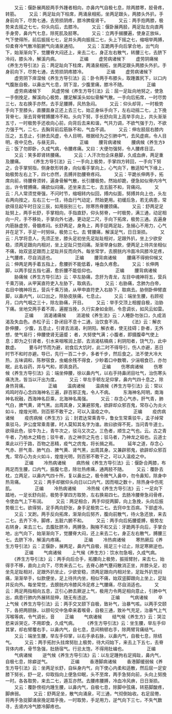 <!-- { "loadSidebar": true } -->
　　又云：偃卧展两胫两手外踵者相向，亦鼻内气自极七息，除两膝寒，胫骨疼，转筋。
　　又云：两足趾向下柱席，两涌泉相拓，坐两足跟头，两膝头外扒，手身前向下，尽势七通，去劳损阴疼，膝冷脾瘦肾干。
　　又云：两手抱两膝，极势来去摇之七七，仰头向后，去膝冷。
　　又云：偃卧展两胫，两足趾左向直两手身旁，鼻内气七息，除死肌及胫寒。
　　又云：立两手搦腰遍，使身正放纵，气下使得所，前后振摇七七，足并头两向振摇二七，头上下摇之七，缩咽举两膊，仰柔脊冷气散冷脏腑气向涌泉通彻。
　　又云：互跪两手向后掌合地，出气向下，始渐渐向下，觉腰脊大闷还上，来去二七，身正左右散气，转腰三七，去脐下冷闷，膝头冷，解溪内病。
　　
　　正编
　　虚劳病诸候下
　　虚劳阴痛候《养生方导引法》云：两足趾向下柱席，两涌泉相拓，坐两足跟头两膝头外扒，手身前向下，尽势七通，去劳损阴疼膝冷。
　　
　　正编
　　虚劳病诸候下
　　虚劳阴下痒湿候《养生方导引法》云：卧令两手布膝头，取踵置尻下，以口内气腹胀自极，以鼻出气七息，阴下湿，少腹里痛，膝冷不随。
　　
　　正编
　　虚劳病诸候下
　　风虚劳候《养生方导引法》云：屈一足趾向地努之，使急一手倒挽足，解溪向心极势，腰足解溪头如似骨解气散。一手向后拓席，一时尽势三七，左右换手亦然，去手足腰膊，风热急闷。
　　又云：仰头却背，一时极势手向下至膝头，直腰面身正还上去三七，始正身纵手向下，左右动摇二七，上下挽背脊七，渐去背脊臂膊腰冷不和。头向下努，手长舒向背上高举手向上，共头渐渐五寸，一时极势手还收向心前，向背后去来和谐，气共力调，不欲气强于力，不欲力强于气，二七，去胸背前后筋脉不和，气血不调。
　　又云：伸左胫屈右膝内压之，五息止，引肺去风虚，令人目明，根据经为之引肺中气，去风虚病，令人目明，夜中见色，与昼无异。
　　
　　正编
　　腰背病诸候
　　腰病候《养生方》云：饭了勿即卧，久成气病，令腰疼痛。又曰：大便勿强努，令人腰疼目涩。
　　又云：笑多即肾转腰痛。
　　又云：人汗次勿企床悬脚，久成血痹，两足重及腰痛。
　　《养生方导引法》云：一手向上极势，手掌四方转回，一手向下努之，合手掌努指，侧身欹形转身，向似看手掌向上，心气向下，散适知气下缘上，始极势左右上下，四七亦然，去膊并肋腰脊疼闷。
　　又云：平跪长伸两手，拓席向前，待腰脊须转，遍身骨解气散，长引腰极势。然始却跪，便急如似脊内冷气出，许令臂膊痛，痛欲似闷痛，还坐来去二七，去五脏不和，背痛闷。
　　又云：凡人常须觉脊强，不问时节，缩咽转内似回，搏内似面，努搏并向上也，头左右两向按之，左右三七一住，待血行气动定，然始更用。初缓后急，若无病患，常欲得旦起午时日没三辰，如用辰别三七，除寒热脊腰颈痛。
　　又云：舒两足足趾努上，两手长舒，手掌相向，手指直舒，仰头努脊，一时极势，满三通，动足相向一尺，手不移处，手掌向外七通，更动足二尺，手向下拓席，极势三通。去遍身内筋脉虚劳，骨髓疼闷。长舒两足，身角上，两手捉两足趾，急搦心不用力，心气并在足下，手足一时努纵，极势三七。去 臂腰痛，解溪足气，日日渐损。
　　又云：凡学将息人，先须正坐，膝头足初坐先足趾趾相对，足跟外扒，坐上少欲安稳，须两足跟向内相对，坐上足趾只觉闷痛。渐渐举身似款，便两足上待共坐相似不痛，始双竖足跟而上足趾并反而向外。每坐常学，去膀胱内冷面冷风膝冷足疼，上气腰疼，尽自消适也。
　　
　　正编
　　腰背病诸候
　　腰痛不得俯仰候又云：伸两足两手着五指上，愈腰折不能低着，唾血久疼愈。
　　又云：长伸两脚，以两手捉五指七遍，愈折腰不能低仰也。
　　
　　正编
　　腰背病诸候
　　胁痛候《养生方导引法》云：卒左胁痛，念肝为青龙，左目中魂神将五，营兵千乘万骑，从甲寅直符吏入左胁下，取病去。
　　又云：右胁痛，念肺为白帝，右目中魄神将五，营兵千乘万骑，从甲申直符吏入右胁下，取病去。胁侧卧伸臂直脚，以鼻内气，以口出之，除胁皮肤痛，七息止。
　　又云：端坐生腰，右顾视月，口内气咽之三十，除左胁痛，开目。
　　又云：举手交顶上相握自极，治胁下痛。坐地交两手着不周，遍握当挽，久行实身如金刚，令息调长，如风云如雷。
　　
　　正编
　　消渴诸痛候
　　消渴候《养生法》云：人睡卧勿张口，久成消渴及失血色。赤松子云：卧闭目不息十二通，治饮食不消。
　　《法》云：解衣 卧伸腰， 少腹，五息止，引肾去消渴，利阴阳。解衣者，使无挂碍；卧者，无外想，使气易行；伸腰使肾无逼蹙； 者，大努使气满；小腹者，即摄腹牵气使上息；即为之引肾者，引水来咽喉润上部，去消渴枯槁病；利阴阳者，饶气力，此中数虚。
　　要与时节而为避，初食后大饥时，此二时不得导引，伤人亦避，恶日时节不和时亦避。导已，先行一百二十步，多者千步，然后食之。法不使大冷大热，五味调和，陈秽宿食，虫蝎余残不得食，少眇着口中数嚼，少湍咽食已，亦勿眠，此名谷药，并与气和，即真良药。
　　
　　正编
　　伤寒病诸候
　　伤寒候《养生方导引法》云：端坐伸腰，徐以鼻内气，以右手持鼻闭目吐气，治伤寒头痛洗洗，皆当以汗出为度。
　　又云：举左手顿左足仰掌，鼻内气四十息之，除身热背痛。
　　
　　正编
　　温病诸候
　　温病候《养生方导引法》云：常以鸡鸣时存心念四海神名三遍，辟百邪正鬼，令人不病。
　　东海神名阿明，南海神名祝融，西海神名巨乘，北海神名禺强。
　　又云：存念心气赤，肝气青，肺气白，脾气黄，肾气黑。出周其身，又兼避邪鬼，欲辟却众邪百鬼，常存心为炎火如斗，煌煌光明，则百邪不敢干之，可以入温疫之中。
　　
　　正编
　　疫疠病诸候
　　疫疠病候《养生方》云：封君达常乘青牛，鲁女生常乘驳牛，孟子绰常乘驳马，尹公度常乘青骡，时人莫知其名字为谁。故曰欲得不死，当问青牛道士。欲得此色，驳牛为上，青牛次之，驳马又次之。三色者，顺生之气也。云。古之青牛者，乃柏木之精也；驳牛者，古之神宗之先也；驳马者，乃神龙之祖也。云道士乘此以行于路，百物之恶精，疫气之疠鬼，将长揖之焉。
　　延年之道，存念心气赤、肝气青、肺气白、脾气黄、肾气黑，出周其身。又兼辟邪鬼，欲辟却众邪百鬼，常存心为炎火如斗，煌煌光明，则百邪不敢干之，可以入温疫之中。
　　
　　正编
　　冷热病诸候
　　病热候《养生方导引法》云：偃卧合两膝，布两足而生腰，口内气，振腹七息，除壮热疼痛，通两胫不随。
　　又云：覆卧去枕，立两足，以鼻内气四十所，复以鼻出之，极令微气入鼻中，勿令鼻知，除身中热背痛。
　　又云：两手却据仰头向日以口内气，因而咽之数十，除热身中伤死肌。
　　
　　正编
　　冷热病诸候
　　冷热候《养生方导引法》云：一足向下踏地，一足长舒向前，极势手掌四方取势，左右换易四七。去肠冷腰脊急闷骨疼，令使血气上下布润。
　　又云：两足相合，两手仰捉两脚，向上急挽，头向后振势极三七。欲得努，足手两向舒张，身手足极势二七。去窍中生百病，下部虚冷。
　　又云：叉跗。两手反向拓席，渐渐向后努齐，腹向前散气，待火急还放，来去二七。去齐下冷，脚疼，五脏六腑不和。
　　又云：两手向后拓腰蹙膊，极势左右转身，来去三七。去腹肚脐冷，两膊急，胸掖不和又云：牙跪两手向后，手掌合地，出气向下，始渐渐向下，觉腰脊大闷，还上来去二七，身正左右散气，膊腰三七。去脐下冷，解溪内疼痛。
　　
　　正编
　　冷热病诸候
　　寒热厥后《养生方导引法》云：正偃卧，展两足，鼻内气自极，摇足三十过止，除足寒厥逆也。
　　
　　正编
　　气病诸候
　　上气候《养生方》：饮水勿急咽，久成气病。
　　《养生方导引法》云：两手向后合手，拓腰向上极势，振摇臂肘，来去七。始得手不移，直向上向下，尽势来去二七。去脊心肺气壅闷散消正坐，并膝头足，初坐先足趾相对，足跟外扒坐止，少欲安稳，须两足跟向内相对坐，足趾外扒觉闷痛，渐渐举手，似款便坐，足上待共内坐，相似不痛，始双竖脚跟向上坐上，足趾并反向外。每坐常觉，去膀胱内冷膝风冷足疼上气腰痛，尽自消适也。
　　又云：两足两指相向五息，正引心肺去厥逆上气，极用力令两足相向意止，引肺中气出，病患行肺内外展转屈伸，随无有违逆。
　　
　　正编
　　气病诸候
　　卒上气候《养生方导引法》云：两手交叉颐下自极，致补气，治暴气咳。以两手交颐下，各把两颐脉，以颐句交中急牵来着喉骨，自极三通，致补气充足，治暴气上气泻喉等病，令气调长，音
　　正编
　　气病诸候
　　结气候《养生方》云：哭泣悲来诉哭讫，不用即食，久成气病。
　　《养生方导引法》云：坐生腰，举左手仰其掌，却右臂覆右手，以鼻内气，自七息，息间稍顿右手，除两臂背痛结气。
　　又云：端坐生腰，举左手仰掌，以右手承右脉，以鼻内气，自极七息，除结气。
　　又云：两手拓肘头拄席努肚上极势，待大闷始下，来去上下五七，去脊背体内疼，骨节急强，肚肠宿气。行忌太饱，不得用肚编也。
　　
　　正编
　　气病诸候
　　逆气候《养生方导引法》云：以左足踵拘右足拇趾，鼻内气，自极七息，除癖逆气。
　　
　　正编
　　香港脚病诸候
　　香港脚缓弱候《养生方导引法》云：坐两足长舒，自纵身内气，向下使心内柔和适散，然后屈一足安膝下努长，舒一足，仰取指向上便急仰眠，头不至席，两手急努向前，头向上努挽一时。各各取势，来去二七，遁互亦然。去腰疼腰膊，冷血冷风痹，日日渐损。
　　又云：覆卧傍视内踵生腰，以鼻内气，自极七息，除脚中弦痛，转筋脚酸疼，脚痹弱。
　　又云：舒两足坐，散气向涌泉，可三通，气彻倒始收。右足屈倦，将两手急捉脚涌泉挽足踏手挽，一时取势，手足用力，逆气向下三七，不失气数寻，去肾内冷气膝冷脚疼也。
